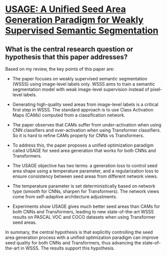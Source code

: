 # [USAGE: A Unified Seed Area Generation Paradigm for Weakly Supervised   Semantic Segmentation](https://arxiv.org/abs/2303.07806)

## What is the central research question or hypothesis that this paper addresses?

 Based on my review, the key points of this paper are:

- The paper focuses on weakly supervised semantic segmentation (WSSS) using image-level labels only. WSSS aims to train a semantic segmentation model with weak image-level supervision instead of pixel-level labels.

- Generating high-quality seed areas from image-level labels is a critical first step in WSSS. The standard approach is to use Class Activation Maps (CAMs) computed from a classification network. 

- The paper observes that CAMs suffer from under-activation when using CNN classifiers and over-activation when using Transformer classifiers. So it is hard to refine CAMs properly for CNNs vs Transformers.

- To address this, the paper proposes a unified optimization paradigm called USAGE for seed area generation that works for both CNNs and Transformers. 

- The USAGE objective has two terms: a generation loss to control seed area shape using a temperature parameter, and a regularization loss to ensure consistency between seed areas from different network views.

- The temperature parameter is set deterministically based on network type (smooth for CNNs, sharpen for Transformers). The network views come from self-adaptive architecture adjustments.

- Experiments show USAGE gives much better seed areas than CAMs for both CNNs and Transformers, leading to new state-of-the-art WSSS results on PASCAL VOC and COCO datasets when using Transformer seed areas.

In summary, the central hypothesis is that explicitly controlling the seed area generation process with a unified optimization paradigm can improve seed quality for both CNNs and Transformers, thus advancing the state-of-the-art in WSSS. The results support this hypothesis.
